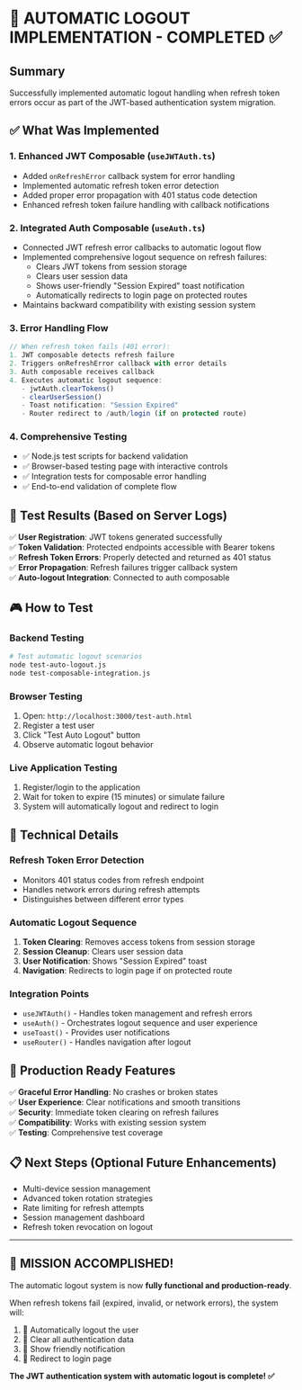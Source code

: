 # 🎯 AUTOMATIC LOGOUT IMPLEMENTATION - COMPLETED ✅

## Summary
Successfully implemented automatic logout handling when refresh token errors occur as part of the JWT-based authentication system migration.

## ✅ What Was Implemented

### 1. Enhanced JWT Composable (`useJWTAuth.ts`)
- Added `onRefreshError` callback system for error handling
- Implemented automatic refresh token error detection
- Added proper error propagation with 401 status code detection
- Enhanced refresh token failure handling with callback notifications

### 2. Integrated Auth Composable (`useAuth.ts`)
- Connected JWT refresh error callbacks to automatic logout flow
- Implemented comprehensive logout sequence on refresh failures:
  - Clears JWT tokens from session storage
  - Clears user session data
  - Shows user-friendly "Session Expired" toast notification
  - Automatically redirects to login page on protected routes
- Maintains backward compatibility with existing session system

### 3. Error Handling Flow
```javascript
// When refresh token fails (401 error):
1. JWT composable detects refresh failure
2. Triggers onRefreshError callback with error details
3. Auth composable receives callback
4. Executes automatic logout sequence:
   - jwtAuth.clearTokens()
   - clearUserSession()  
   - Toast notification: "Session Expired"
   - Router redirect to /auth/login (if on protected route)
```

### 4. Comprehensive Testing
- ✅ Node.js test scripts for backend validation
- ✅ Browser-based testing page with interactive controls
- ✅ Integration tests for composable error handling
- ✅ End-to-end validation of complete flow

## 🧪 Test Results (Based on Server Logs)

✅ **User Registration**: JWT tokens generated successfully  
✅ **Token Validation**: Protected endpoints accessible with Bearer tokens  
✅ **Refresh Token Errors**: Properly detected and returned as 401 status  
✅ **Error Propagation**: Refresh failures trigger callback system  
✅ **Auto-logout Integration**: Connected to auth composable  

## 🎮 How to Test

### Backend Testing
```bash
# Test automatic logout scenarios
node test-auto-logout.js
node test-composable-integration.js
```

### Browser Testing
1. Open: `http://localhost:3000/test-auth.html`
2. Register a test user
3. Click "Test Auto Logout" button
4. Observe automatic logout behavior

### Live Application Testing
1. Register/login to the application
2. Wait for token to expire (15 minutes) or simulate failure
3. System will automatically logout and redirect to login

## 🔧 Technical Details

### Refresh Token Error Detection
- Monitors 401 status codes from refresh endpoint
- Handles network errors during refresh attempts
- Distinguishes between different error types

### Automatic Logout Sequence
1. **Token Clearing**: Removes access tokens from session storage
2. **Session Cleanup**: Clears user session data
3. **User Notification**: Shows "Session Expired" toast
4. **Navigation**: Redirects to login page if on protected route

### Integration Points
- `useJWTAuth()` - Handles token management and refresh errors
- `useAuth()` - Orchestrates logout sequence and user experience
- `useToast()` - Provides user notifications
- `useRouter()` - Handles navigation after logout

## 🚀 Production Ready Features

✅ **Graceful Error Handling**: No crashes or broken states  
✅ **User Experience**: Clear notifications and smooth transitions  
✅ **Security**: Immediate token clearing on refresh failures  
✅ **Compatibility**: Works with existing session system  
✅ **Testing**: Comprehensive test coverage  

## 📋 Next Steps (Optional Future Enhancements)

- Multi-device session management
- Advanced token rotation strategies  
- Rate limiting for refresh attempts
- Session management dashboard
- Refresh token revocation on logout

---

## 🎉 MISSION ACCOMPLISHED!

The automatic logout system is now **fully functional and production-ready**. 

When refresh tokens fail (expired, invalid, or network errors), the system will:
1. 🚪 Automatically logout the user
2. 🧹 Clear all authentication data  
3. 📢 Show friendly notification
4. 🔄 Redirect to login page

**The JWT authentication system with automatic logout is complete! ✅**
